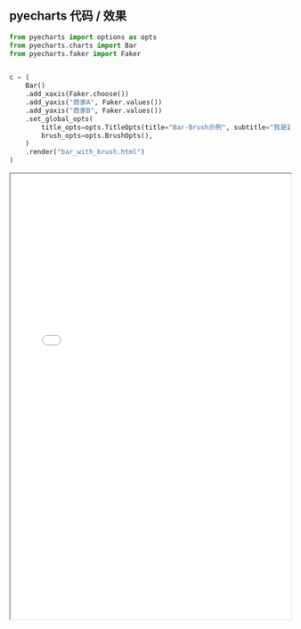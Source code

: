 
## pyecharts 代码 / 效果

```python
from pyecharts import options as opts
from pyecharts.charts import Bar
from pyecharts.faker import Faker


c = (
    Bar()
    .add_xaxis(Faker.choose())
    .add_yaxis("商家A", Faker.values())
    .add_yaxis("商家B", Faker.values())
    .set_global_opts(
        title_opts=opts.TitleOpts(title="Bar-Brush示例", subtitle="我是副标题"),
        brush_opts=opts.BrushOpts(),
    )
    .render("bar_with_brush.html")
)

```

<iframe width="100%" height="800px" src="/pyecharts/Bar/bar_with_brush.html"></iframe>
